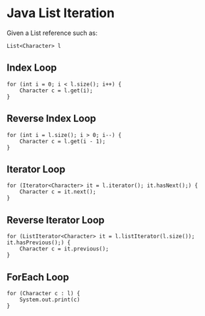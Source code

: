 
# Java List Iteration

Given a List reference such as:

	List<Character> l

## Index Loop

	for (int i = 0; i < l.size(); i++) {
		Character c = l.get(i);
	}

## Reverse Index Loop

	for (int i = l.size(); i > 0; i--) {
		Character c = l.get(i - 1);
	}

## Iterator Loop

	for (Iterator<Character> it = l.iterator(); it.hasNext();) {
		Character c = it.next();
	}

## Reverse Iterator Loop

	for (ListIterator<Character> it = l.listIterator(l.size()); it.hasPrevious();) {
		Character c = it.previous();
	}

## ForEach Loop

	for (Character c : l) {
		System.out.print(c)
	}
